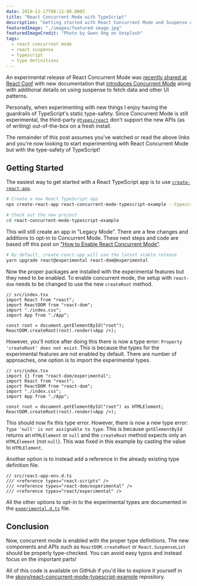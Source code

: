 ```yaml
---
date: 2019-11-17T00:11:00.000Z
title: "React Concurrent Mode with TypeScript"
description: "Getting started with React Concurrent Mode and Suspense with TypeScript."
featuredImage: "./images/featured-image.jpg"
featuredImageCredit: "Photo by Gwen Ong on Unsplash"
tags:
  - react concurrent mode
  - react suspense
  - typescript
  - type definitions
---
```


An experimental release of React Concurrent Mode was
[recently shared at React Conf](https://youtu.be/uXEEL9mrkAQ) with new documentation
that [introduces Concurrent Mode](https://reactjs.org/docs/concurrent-mode-intro.html)
along with additional details on using suspense to fetch data and other UI patterns.

Personally, when experimenting with new things I enjoy having the guardrails of TypeScript's static type-safety. Since Concurrent Mode is still experimental,
the third-party [`@types/react`](https://www.npmjs.com/package/@types/react)
don't support the new APIs (as of writing) out-of-the-box on a fresh install.

The remainder of this post assumes you've watched or read the above links and
you're now looking to start experimenting with React Concurrent Mode but with
the type-safety of TypeScript!

## Getting Started

The easiest way to get started with a React TypeScript app is to use
[`create-react-app`](https://create-react-app.dev/docs/adding-typescript/).

```bash
# Create a new React TypeScript app
npx create-react-app react-concurrent-mode-typescript-example --typescript

# Check out the new project
cd react-concurrent-mode-typescript-example
```

This will still create an app in "Legacy Mode". There are a few changes and
additions to opt-in to Concurrent Mode. These next steps and code are based
off this post on
["How to Enable React Concurrent Mode"](https://kentcdodds.com/blog/how-to-enable-react-concurrent-mode).

```bash
# By default, create-react-app will use the latest stable release
yarn upgrade react@experimental react-dom@experimental
```

Now the proper packages are installed with the experimental features but they
need to be enabled. To enable concurrent mode, the setup with `react-dom` needs 
to be changed to use the new `createRoot` method.

```tsx
// src/index.tsx
import React from "react";
import ReactDOM from "react-dom";
import "./index.css";
import App from "./App";

const root = document.getElementById("root");
ReactDOM.createRoot(root).render(<App />);
```

However, you'll notice after doing this there is now a type error:
`Property 'createRoot' does not exist`. This is because the types for the
experimental features are not enabled by default. There are number of approaches,
one option is to import the experimental types.

```tsx{2,8}
// src/index.tsx
import {} from "react-dom/experimental";
import React from "react";
import ReactDOM from "react-dom";
import "./index.css";
import App from "./App";

const root = document.getElementById("root") as HTMLElement;
ReactDOM.createRoot(root).render(<App />);
```

This should now fix this type error. However, there is now a new type error:
`Type 'null' is not assignable to type`. This is because `getElementById` returns
an `HTMLElement` or `null` and the `createRoot` method expects only an 
`HTMLElement` (not `null`). This was fixed in this example by casting the value
to `HTMLElement`.

Another option is to instead add a reference in the already existing type 
definition file.

```typescript{3-4}
// src/react-app-env.d.ts
/// <reference types="react-scripts" />
/// <reference types="react-dom/experimental" />
/// <reference types="react/experimental" />
```

All the other options to opt-in to the experimental types are documented in the 
[`experimental.d.ts`](https://github.com/DefinitelyTyped/DefinitelyTyped/blob/cdf01cf33d2db0f25558413ce3ba98b472c4dd07/types/react/experimental.d.ts) file.

## Conclusion

Now, concurrent mode is enabled with the proper type definitions. The new
components and APIs such as `ReactDOM.createRoot` or `React.SuspenseList` should 
be properly type-checked. You can avoid easy typos and instead focus on the 
important parts!

All of this code is available on GitHub if you'd like to explore it yourself
in the [skovy/react-concurrent-mode-typescript-example](https://github.com/skovy/react-concurrent-mode-typescript-example)
repository.
